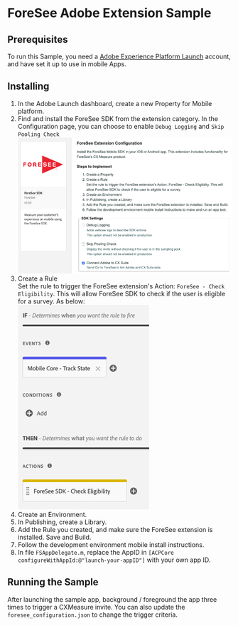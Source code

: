 
# ForeSee Adobe Extension Sample

## Prerequisites

To run this Sample, you need a [Adobe Experience Platform Launch](https://www.adobe.com/experience-platform/launch.html) account, and have set it up to use in mobile Apps.  

## Installing
1.  In the Adobe Launch dashboard, create a new Property for Mobile platform.
2.  Find and install the ForeSee SDK from the extension category. In the Configuration page, you can choose to enable `Debug Logging` and `Skip Pooling Check`<br/>
     ![Configuration](https://raw.githubusercontent.com/foreseecode/foresee-sdk-ios-samples/MOBILSDK-1608/AdobeExtensionSample/docresources/configuration.png)
3.  Create a Rule  
    Set the rule to trigger the ForeSee extension's Action: `ForeSee - Check Eligibility`. This will allow ForeSee SDK to check if the user is eligible for a survey. As below:<br/>
    ![Rule](https://raw.githubusercontent.com/foreseecode/foresee-sdk-ios-samples/MOBILSDK-1608/AdobeExtensionSample/docresources/rule.png)
4.  Create an Environment.
5.  In Publishing, create a Library.
6.  Add the Rule you created, and make sure the ForeSee extension is installed. Save and Build.
7.  Follow the development environment mobile install instructions.
8.  In file `FSAppDelegate.m`, replace the AppID in  `[ACPCore configureWithAppId:@"launch-your-appID"]` with your own app ID.

## Running the Sample

After launching the sample app, background / foreground the app three times to trigger a CXMeasure invite. You can also update the `foresee_configuration.json` to change the trigger criteria.
